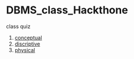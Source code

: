 # DBMS_class_Hackthone
class quiz
1.  [conceptual](https://github.com/prakash02dec/DBMS_class_Hackthone/blob/main/Screenshot%20(252).png)
2.  [discriptive](https://github.com/prakash02dec/DBMS_class_Hackthone/blob/main/discriptive_questions_answers_20bcs099.pdf)
3.  [physical](https://github.com/prakash02dec/DBMS_class_Hackthone/blob/main/summing_pool_database.pdf)
